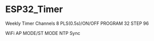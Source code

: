 # ESP32_Timer

Weekly Timer
Channels 8
PLS(0.5s)/ON/OFF
PROGRAM 32
STEP 96

WiFi
AP MODE/ST MODE
NTP Sync
